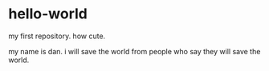 # hello-world
my first repository. how cute.

my name is dan. i will save the world from people who say they will save the world. 
